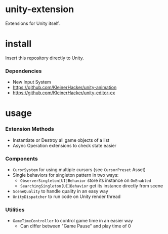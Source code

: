 # unity-extension
Extensions for Unity itself.

# install
Insert this repository directly to Unity.

### Dependencies
* New Input System
* https://github.com/KleinerHacker/unity-animation
* https://github.com/KleinerHacker/unity-editor-ex

# usage

### Extension Methods
* Instantiate or Destroy all game objects of a list
* Async Operation extensions to check state easier

### Components
* `CurorSystem` for using multiple cursors (see `CursorPreset` Asset)
* Single behaviors for singleton pattern in two ways:
  * `ObserverSingleton[UI]Behavior` store its instance on `OnEnabled`
  * `SearchingSingleton[UI]Behavior` get its instance directly from scene
* `SceneQuality` to handle quality in an easy way
* `UnityDispatcher` to run code on Unity render thread

### Utilities
* `GameTimeController` to control game time in an easier way
  * Can differ between "Game Pause" and play time of 0
